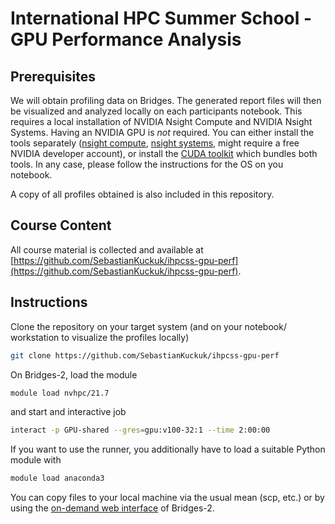 # International HPC Summer School - GPU Performance Analysis

## Prerequisites

We will obtain profiling data on Bridges. The generated report files will then be visualized and analyzed locally on each participants notebook. This requires a local installation of NVIDIA Nsight Compute and NVIDIA Nsight Systems. Having an NVIDIA GPU is _not_ required.
You can either install the tools separately ([nsight compute](https://developer.nvidia.com/tools-overview/nsight-compute/get-started), [nsight systems](https://developer.nvidia.com/nsight-systems/get-started), might require a free NVIDIA developer account), or install the [CUDA toolkit](https://developer.nvidia.com/cuda-downloads) which bundles both tools. In any case, please follow the instructions for the OS on you notebook.

A copy of all profiles obtained is also included in this repository.

## Course Content

All course material is collected and available at [https://github.com/SebastianKuckuk/ihpcss-gpu-perf](https://github.com/SebastianKuckuk/ihpcss-gpu-perf).

## Instructions

Clone the repository on your target system (and on your notebook/ workstation to visualize the profiles locally)
```bash
git clone https://github.com/SebastianKuckuk/ihpcss-gpu-perf
```

On Bridges-2, load the module
```bash
module load nvhpc/21.7
```
and start and interactive job
```bash
interact -p GPU-shared --gres=gpu:v100-32:1 --time 2:00:00
```

If you want to use the runner, you additionally have to load a suitable Python module with
```bash
module load anaconda3
```

You can copy files to your local machine via the usual mean (scp, etc.) or by using the [on-demand web interface](https://ondemand.bridges2.psc.edu/) of Bridges-2.
